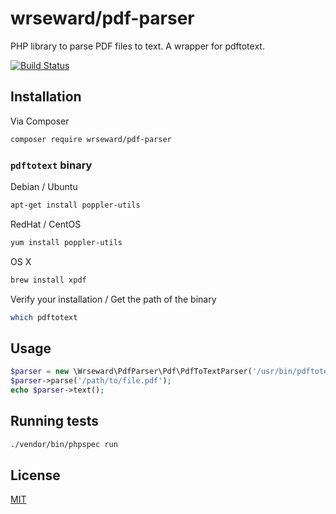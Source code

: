# wrseward/pdf-parser

PHP library to parse PDF files to text. A wrapper for pdftotext.

[![Build Status](https://travis-ci.org/wrseward/pdf-parser.svg?branch=master)](https://travis-ci.org/wrseward/pdf-parser)

## Installation

Via Composer

```bash
composer require wrseward/pdf-parser
```

### `pdftotext` binary

Debian / Ubuntu

```bash
apt-get install poppler-utils
```

RedHat / CentOS

```bash
yum install poppler-utils
```

OS X

```bash
brew install xpdf
```

Verify your installation / Get the path of the binary

```bash
which pdftotext
```

## Usage

```php
$parser = new \Wrseward\PdfParser\Pdf\PdfToTextParser('/usr/bin/pdftotext');
$parser->parse('/path/to/file.pdf');
echo $parser->text();
```

## Running tests

```bash
./vendor/bin/phpspec run
```

## License

[MIT](https://github.com/wrseward/pdf-parser/blob/master/LICENSE)

